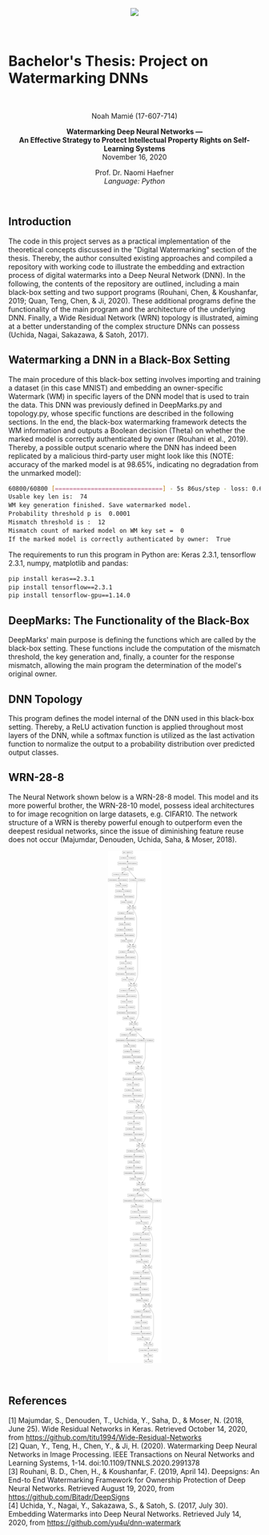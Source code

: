 <p align="center"> 
<img src="https://github.com/TheTrueMrbequiet/Boolean-Coin/blob/master/HSG%20Logo.jpg">
</p>
<br />

# Bachelor's Thesis: Project on Watermarking DNNs # 

<br />

<p align="center">
Noah Mamié (17-607-714)
</p>

<p align="center">
<b> Watermarking Deep Neural Networks &mdash; <br />
An Effective Strategy to Protect Intellectual Property Rights on Self-Learning Systems </b> <br />
November 16, 2020
</p>

<p align="center">
Prof. Dr. Naomi Haefner <br />
<i> Language: Python </i>
</p>
<br />


## Introduction
The code in this project serves as a practical implementation of the theoretical concepts discussed in the "Digital Watermarking" section of the thesis. Thereby, the author consulted existing approaches and compiled a repository with working code to illustrate the embedding and extraction process of digital watermarks into a Deep Neural Network (DNN). In the following, the contents of the repository are outlined, including a main black-box setting and two support programs (Rouhani, Chen, & Koushanfar, 2019; Quan, Teng, Chen, & Ji, 2020). These additional programs define the functionality of the main program and the architecture of the underlying DNN. Finally, a Wide Residual Network (WRN) topology is illustrated, aiming at a better understanding of the complex structure DNNs can possess (Uchida, Nagai, Sakazawa, & Satoh, 2017).

## Watermarking a DNN in a Black-Box Setting
The main procedure of this black-box setting involves importing and training a dataset (in this case MNIST) and embedding an owner-specific Watermark (WM) in specific layers of the DNN model that is used to train the data. This DNN was previously defined in DeepMarks.py and topology.py, whose specific functions are described in the following sections. In the end, the black-box watermarking framework detects the WM information and outputs a Boolean decision (Theta) on whether the marked model is correctly authenticated by owner (Rouhani et al., 2019). <br />
Thereby, a possible output scenario where the DNN has indeed been replicated by a malicious third-party user might look like this (NOTE: accuracy of the marked model is at 98.65%, indicating no degradation from the unmarked model):
```bash
60800/60800 [==============================] - 5s 86us/step - loss: 0.6138 - accuracy: 0.9865 - val_loss: 0.2926 - val_accuracy: 0.9837
Usable key len is:  74
WM key generation finished. Save watermarked model. 
Probability threshold p is  0.0001
Mismatch threshold is :  12
Mismatch count of marked model on WM key set =  0
If the marked model is correctly authenticated by owner:  True
```
The requirements to run this program in Python are: Keras 2.3.1, tensorflow 2.3.1, numpy, matplotlib and pandas:
```bash
pip install keras==2.3.1
pip install tensorflow==2.3.1
pip install tensorflow-gpu==1.14.0
```

## DeepMarks: The Functionality of the Black-Box
DeepMarks' main purpose is defining the functions which are called by the black-box setting. These functions include the computation of the mismatch threshold, the key generation and, finally, a counter for the response mismatch, allowing the main program the determination of the model's original owner.

## DNN Topology
This program defines the model internal of the DNN used in this black-box setting. Thereby, a ReLU activation function is applied throughout most layers of the DNN, while a softmax function is utilized as the last activation function to normalize the output to a probability distribution over predicted output classes.

## WRN-28-8
The Neural Network shown below is a WRN-28-8 model. This model and its more powerful brother, the WRN-28-10 model, possess ideal architectures to for image recognition on large datasets, e.g. CIFAR10. The network structure of a WRN is thereby powerful enough to outperform even the deepest residual networks, since the issue of diminishing feature reuse does not occur (Majumdar, Denouden, Uchida, Saha, & Moser, 2018).

<p align="center"> 
<img src="https://github.com/DeepMarks/DNN-Watermarking/blob/main/images/WRN-28-8.png">
</p>
<br />

## References
[1] Majumdar, S., Denouden, T., Uchida, Y., Saha, D., & Moser, N. (2018, June 25). Wide Residual Networks in Keras. Retrieved October 14, 2020, from https://github.com/titu1994/Wide-Residual-Networks <br />
[2] Quan, Y., Teng, H., Chen, Y., & Ji, H. (2020). Watermarking Deep Neural Networks in Image Processing. IEEE Transactions on Neural Networks and Learning Systems, 1-14. doi:10.1109/TNNLS.2020.2991378 <br />
[3] Rouhani, B. D., Chen, H., & Koushanfar, F. (2019, April 14). Deepsigns: An End-to End Watermarking Framework for Ownership Protection of Deep Neural Networks. Retrieved August 19, 2020, from https://github.com/Bitadr/DeepSigns <br />
[4] Uchida, Y., Nagai, Y., Sakazawa, S., & Satoh, S. (2017, July 30). Embedding Watermarks into Deep Neural Networks. Retrieved July 14, 2020, from https://github.com/yu4u/dnn-watermark
